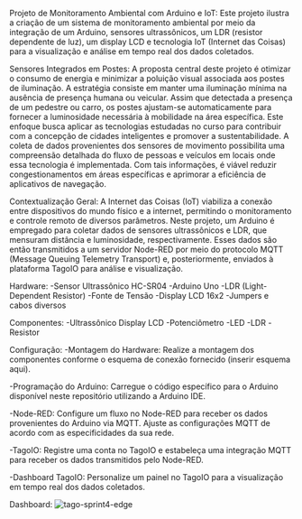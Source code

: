 Projeto de Monitoramento Ambiental com Arduino e IoT:
Este projeto ilustra a criação de um sistema de monitoramento ambiental por meio da integração de um Arduino, sensores ultrassônicos, um LDR (resistor dependente de luz), um display LCD e tecnologia IoT (Internet das Coisas) para a visualização e análise em tempo real dos dados coletados.

Sensores Integrados em Postes:
A proposta central deste projeto é otimizar o consumo de energia e minimizar a poluição visual associada aos postes de iluminação. A estratégia consiste em manter uma iluminação mínima na ausência de presença humana ou veicular. Assim que detectada a presença de um pedestre ou carro, os postes ajustam-se automaticamente para fornecer a luminosidade necessária à mobilidade na área específica. Este enfoque busca aplicar as tecnologias estudadas no curso para contribuir com a concepção de cidades inteligentes e promover a sustentabilidade. A coleta de dados provenientes dos sensores de movimento possibilita uma compreensão detalhada do fluxo de pessoas e veículos em locais onde essa tecnologia é implementada. Com tais informações, é viável reduzir congestionamentos em áreas específicas e aprimorar a eficiência de aplicativos de navegação.

Contextualização Geral:
A Internet das Coisas (IoT) viabiliza a conexão entre dispositivos do mundo físico e a internet, permitindo o monitoramento e controle remoto de diversos parâmetros. Neste projeto, um Arduino é empregado para coletar dados de sensores ultrassônicos e LDR, que mensuram distância e luminosidade, respectivamente. Esses dados são então transmitidos a um servidor Node-RED por meio do protocolo MQTT (Message Queuing Telemetry Transport) e, posteriormente, enviados à plataforma TagoIO para análise e visualização.

Hardware:
-Sensor Ultrassônico HC-SR04
-Arduino Uno
-LDR (Light-Dependent Resistor)
-Fonte de Tensão
-Display LCD 16x2
-Jumpers e cabos diversos

Componentes:
-Ultrassônico
Display LCD
-Potenciômetro
-LED
-LDR
-Resistor

Configuração:
-Montagem do Hardware: Realize a montagem dos componentes conforme o esquema de conexão fornecido (inserir esquema aqui).

-Programação do Arduino: Carregue o código específico para o Arduino disponível neste repositório utilizando a Arduino IDE.

-Node-RED: Configure um fluxo no Node-RED para receber os dados provenientes do Arduino via MQTT. Ajuste as configurações MQTT de acordo com as especificidades da sua rede.

-TagoIO: Registre uma conta no TagoIO e estabeleça uma integração MQTT para receber os dados transmitidos pelo Node-RED.

-Dashboard TagoIO: Personalize um painel no TagoIO para a visualização em tempo real dos dados coletados.

Dashboard:
![tago-sprint4-edge](https://github.com/OsFiapeiros/sprint4-edge/assets/127514461/a72bc0ce-32a3-49b1-b6ef-e930802f7dfa)

